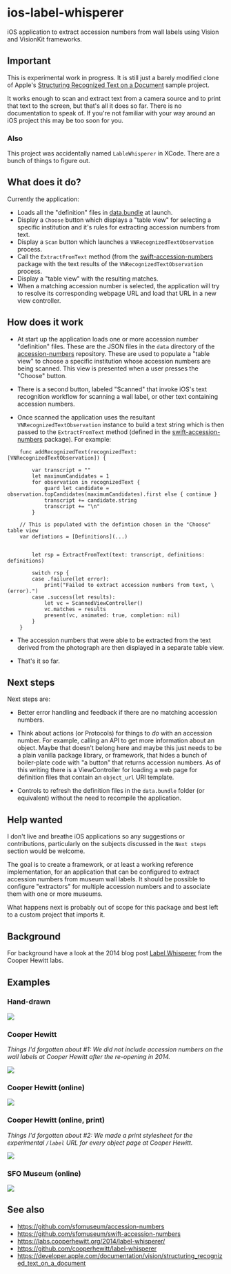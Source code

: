 # ios-label-whisperer

iOS application to extract accession numbers from wall labels using Vision and VisionKit frameworks.

## Important

This is experimental work in progress. It is still just a barely modified clone of Apple's [Structuring Recognized Text on a Document](https://developer.apple.com/documentation/vision/structuring_recognized_text_on_a_document) sample project.

It works enough to scan and extract text from a camera source and to print that text to the screen, but that's all it does so far. There is no documentation to speak of. If you're not familiar with your way around an iOS project this may be too soon for you.

### Also

This project was accidentally named `LableWhisperer` in XCode. There are a bunch of things to figure out.

## What does it do?

Currently the application:

* Loads all the "definition" files in [data.bundle](data.bundle) at launch.
* Display a `Choose` button which displays a "table view" for selecting a specific institution and it's rules for extracting accession numbers from text.
* Display a `Scan` button which launches a `VNRecognizedTextObservation` process.
* Call the `ExtractFromText` method (from the [swift-accession-numbers](https://github.com/sfomuseum/accession-numbers) package with the text results of the `VNRecognizedTextObservation` process.
* Display a "table view" with the resulting matches.
* When a matching accession number is selected, the application will try to resolve its corresponding webpage URL and load that URL in a new view controller.

## How does it work

* At start up the application loads one or more accession number "definition" files. These are the JSON files in the `data` directory of the [accession-numbers](https://github.com/sfomuseum/accession-numbers) repository. These are used to populate a "table view" to choose a specific institution whose accession numbers are being scanned. This view is presented when a user presses the "Choose" button.

* There is a second button, labeled "Scanned" that invoke iOS's text recognition workflow for scanning a wall label, or other text containing accession numbers.

* Once scanned the application uses the resultant `VNRecognizedTextObservation` instance to build a text string which is then passed to the `ExtractFromText` method (defined in the [swift-accession-numbers](https://github.com/sfomuseum/swift-accession-numbers) package). For example: 

```
    func addRecognizedText(recognizedText: [VNRecognizedTextObservation]) {

        var transcript = ""
        let maximumCandidates = 1
        for observation in recognizedText {
            guard let candidate = observation.topCandidates(maximumCandidates).first else { continue }
            transcript += candidate.string
            transcript += "\n"
        }

	// This is populated with the defintion chosen in the "Choose" table view
	var defintions = [Definitions](...)

	
        let rsp = ExtractFromText(text: transcript, definitions: definitions)

        switch rsp {
        case .failure(let error):
            print("Failed to extract accession numbers from text, \(error).")
        case .success(let results):
            let vc = ScannedViewController()
            vc.matches = results
            present(vc, animated: true, completion: nil)
        }
    }
```

* The accession numbers that were able to be extracted from the text derived from the photograph are then displayed in a separate table view.

* That's it so far.

## Next steps

Next steps are:

* Better error handling and feedback if there are no matching accession numbers.

* Think about actions (or Protocols) for things to _do_ with an accession number. For example, calling an API to get more information about an object. Maybe that doesn't belong here and maybe this just needs to be a plain vanilla package library, or framework, that hides a bunch of boiler-plate code with "a button" that returns accession numbers. As of this writing there is a ViewController for loading a web page for definition files that contain an `object_url` URI template.

* Controls to refresh the definition files in the `data.bundle` folder (or equivalent) without the need to recompile the application.

## Help wanted

I don't live and breathe iOS applications so any suggestions or contributions, particularly on the subjects discussed in the `Next steps` section would be welcome.

The goal is to create a framework, or at least a working reference implementation, for an application that can be configured to extract accession numbers from museum wall labels. It should be possible to configure "extractors" for multiple accession numbers and to associate them with one or more museums.

What happens next is probably out of scope for this package and best left to a custom project that imports it.

## Background

For background have a look at the 2014 blog post [Label Whisperer](https://labs.cooperhewitt.org/2014/label-whisperer/) from the Cooper Hewitt labs.

## Examples

### Hand-drawn

![](docs/images/label-whisperer-001.jpg)

### Cooper Hewitt

_Things I'd forgotten about #1: We did not include accession numbers on the wall labels at Cooper Hewitt after the re-opening in 2014._

![](docs/images/label-whisperer-002.jpg)

### Cooper Hewitt (online)

![](docs/images/label-whisperer-003.jpg)

### Cooper Hewitt (online, print)

_Things I'd forgotten about #2: We made a print stylesheet for the experimental `/label` URL for every object page at Cooper Hewitt._

![](docs/images/label-whisperer-004.jpg)

### SFO Museum (online)

![](docs/images/label-whisperer-005.jpg)

## See also

* https://github.com/sfomuseum/accession-numbers
* https://github.com/sfomuseum/swift-accession-numbers
* https://labs.cooperhewitt.org/2014/label-whisperer/
* https://github.com/cooperhewitt/label-whisperer
* https://developer.apple.com/documentation/vision/structuring_recognized_text_on_a_document
